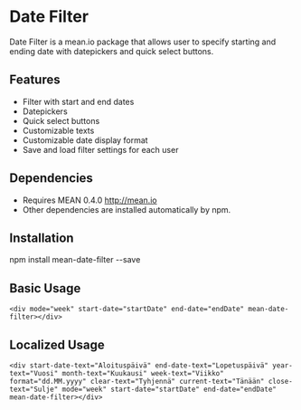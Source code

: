 # Date Filter

Date Filter is a mean.io package that allows user to specify starting and ending date with datepickers and quick select buttons.

## Features
- Filter with start and end dates
- Datepickers
- Quick select buttons
- Customizable texts
- Customizable date display format
- Save and load filter settings for each user 

## Dependencies
- Requires MEAN 0.4.0 http://mean.io
- Other dependencies are installed automatically by npm.

## Installation 
npm install mean-date-filter --save

## Basic Usage
`<div mode="week" start-date="startDate" end-date="endDate" mean-date-filter></div>`

## Localized Usage
`<div start-date-text="Aloituspäivä" end-date-text="Lopetuspäivä" year-text="Vuosi" month-text="Kuukausi" week-text="Viikko" format="dd.MM.yyyy" clear-text="Tyhjennä" current-text="Tänään" close-text="Sulje" mode="week" start-date="startDate" end-date="endDate" mean-date-filter></div>`